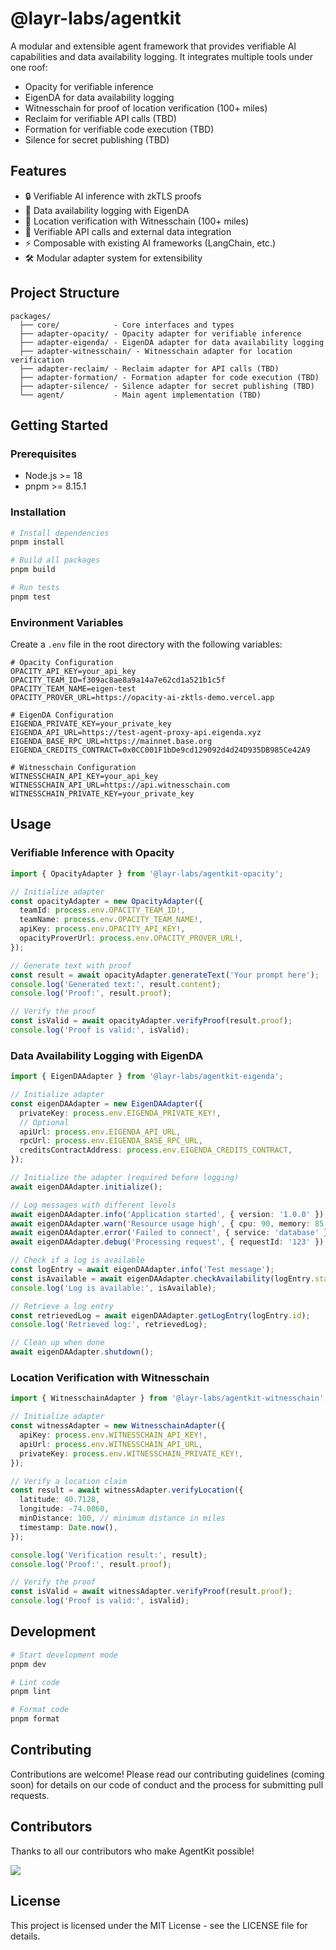 # @layr-labs/agentkit

A modular and extensible agent framework that provides verifiable AI capabilities and data availability logging. It integrates multiple tools under one roof:

- Opacity for verifiable inference
- EigenDA for data availability logging
- Witnesschain for proof of location verification (100+ miles)
- Reclaim for verifiable API calls (TBD)
- Formation for verifiable code execution (TBD)
- Silence for secret publishing (TBD)

## Features

- 🔒 Verifiable AI inference with zkTLS proofs
- 📝 Data availability logging with EigenDA
- 📍 Location verification with Witnesschain (100+ miles)
- 🔑 Verifiable API calls and external data integration
- ⚡ Composable with existing AI frameworks (LangChain, etc.)
- 🛠️ Modular adapter system for extensibility

## Project Structure

```
packages/
  ├── core/            - Core interfaces and types
  ├── adapter-opacity/ - Opacity adapter for verifiable inference
  ├── adapter-eigenda/ - EigenDA adapter for data availability logging
  ├── adapter-witnesschain/ - Witnesschain adapter for location verification
  ├── adapter-reclaim/ - Reclaim adapter for API calls (TBD)
  ├── adapter-formation/ - Formation adapter for code execution (TBD)
  ├── adapter-silence/ - Silence adapter for secret publishing (TBD)
  └── agent/           - Main agent implementation (TBD)
```

## Getting Started

### Prerequisites

- Node.js >= 18
- pnpm >= 8.15.1

### Installation

```bash
# Install dependencies
pnpm install

# Build all packages
pnpm build

# Run tests
pnpm test
```

### Environment Variables

Create a `.env` file in the root directory with the following variables:

```env
# Opacity Configuration
OPACITY_API_KEY=your_api_key
OPACITY_TEAM_ID=f309ac8ae8a9a14a7e62cd1a521b1c5f
OPACITY_TEAM_NAME=eigen-test
OPACITY_PROVER_URL=https://opacity-ai-zktls-demo.vercel.app

# EigenDA Configuration
EIGENDA_PRIVATE_KEY=your_private_key
EIGENDA_API_URL=https://test-agent-proxy-api.eigenda.xyz
EIGENDA_BASE_RPC_URL=https://mainnet.base.org
EIGENDA_CREDITS_CONTRACT=0x0CC001F1bDe9cd129092d4d24D935DB985Ce42A9

# Witnesschain Configuration
WITNESSCHAIN_API_KEY=your_api_key
WITNESSCHAIN_API_URL=https://api.witnesschain.com
WITNESSCHAIN_PRIVATE_KEY=your_private_key
```

## Usage

### Verifiable Inference with Opacity

```typescript
import { OpacityAdapter } from '@layr-labs/agentkit-opacity';

// Initialize adapter
const opacityAdapter = new OpacityAdapter({
  teamId: process.env.OPACITY_TEAM_ID!,
  teamName: process.env.OPACITY_TEAM_NAME!,
  apiKey: process.env.OPACITY_API_KEY!,
  opacityProverUrl: process.env.OPACITY_PROVER_URL!,
});

// Generate text with proof
const result = await opacityAdapter.generateText('Your prompt here');
console.log('Generated text:', result.content);
console.log('Proof:', result.proof);

// Verify the proof
const isValid = await opacityAdapter.verifyProof(result.proof);
console.log('Proof is valid:', isValid);
```

### Data Availability Logging with EigenDA

```typescript
import { EigenDAAdapter } from '@layr-labs/agentkit-eigenda';

// Initialize adapter
const eigenDAAdapter = new EigenDAAdapter({
  privateKey: process.env.EIGENDA_PRIVATE_KEY!,
  // Optional
  apiUrl: process.env.EIGENDA_API_URL,
  rpcUrl: process.env.EIGENDA_BASE_RPC_URL,
  creditsContractAddress: process.env.EIGENDA_CREDITS_CONTRACT,
});

// Initialize the adapter (required before logging)
await eigenDAAdapter.initialize();

// Log messages with different levels
await eigenDAAdapter.info('Application started', { version: '1.0.0' });
await eigenDAAdapter.warn('Resource usage high', { cpu: 90, memory: 85 });
await eigenDAAdapter.error('Failed to connect', { service: 'database' });
await eigenDAAdapter.debug('Processing request', { requestId: '123' });

// Check if a log is available
const logEntry = await eigenDAAdapter.info('Test message');
const isAvailable = await eigenDAAdapter.checkAvailability(logEntry.status);
console.log('Log is available:', isAvailable);

// Retrieve a log entry
const retrievedLog = await eigenDAAdapter.getLogEntry(logEntry.id);
console.log('Retrieved log:', retrievedLog);

// Clean up when done
await eigenDAAdapter.shutdown();
```

### Location Verification with Witnesschain

```typescript
import { WitnesschainAdapter } from '@layr-labs/agentkit-witnesschain';

// Initialize adapter
const witnessAdapter = new WitnesschainAdapter({
  apiKey: process.env.WITNESSCHAIN_API_KEY!,
  apiUrl: process.env.WITNESSCHAIN_API_URL,
  privateKey: process.env.WITNESSCHAIN_PRIVATE_KEY!,
});

// Verify a location claim
const result = await witnessAdapter.verifyLocation({
  latitude: 40.7128,
  longitude: -74.0060,
  minDistance: 100, // minimum distance in miles
  timestamp: Date.now(),
});

console.log('Verification result:', result);
console.log('Proof:', result.proof);

// Verify the proof
const isValid = await witnessAdapter.verifyProof(result.proof);
console.log('Proof is valid:', isValid);
```

## Development

```bash
# Start development mode
pnpm dev

# Lint code
pnpm lint

# Format code
pnpm format
```

## Contributing

Contributions are welcome! Please read our contributing guidelines (coming soon) for details on our code of conduct and the process for submitting pull requests.

## Contributors

Thanks to all our contributors who make AgentKit possible! 

<a href="https://github.com/Layr-Labs/eigen-agentkit/graphs/contributors">
  <img src="https://contrib.rocks/image?repo=Layr-Labs/eigen-agentkit" />
</a>

## License

This project is licensed under the MIT License - see the LICENSE file for details. 
